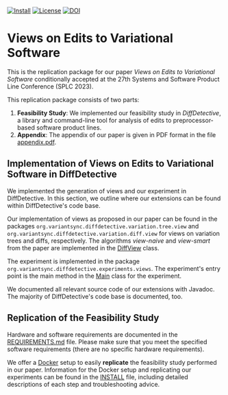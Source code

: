 [//]: # (![Maven]&#40;https://github.com/VariantSync/DiffDetective/actions/workflows/maven.yml/badge.svg&#41;)
[//]: # ([![Documentation]&#40;https://img.shields.io/badge/Documentation-Read-purple&#41;][documentation])
[![Install](https://img.shields.io/badge/Install-Instructions-blue)](INSTALL.md)
[![License](https://img.shields.io/badge/License-GNU%20LGPLv3-blue)](../../LICENSE.LGPL3)
[![DOI](https://zenodo.org/badge/DOI/10.5281/zenodo.7110095.svg)](https://doi.org/10.5281/zenodo.7110095)

# Views on Edits to Variational Software

This is the replication package for our paper _Views on Edits to Variational Software_ conditionally accepted at the 27th Systems and Software Product Line Conference (SPLC 2023).

This replication package consists of two parts:

1. **Feasibility Study**: We implemented our feasibility study in _DiffDetective_, a library and command-line tool for analysis of edits to preprocessor-based software product lines.
2. **Appendix**: The appendix of our paper is given in PDF format in the file [appendix.pdf][appendix].

## Implementation of Views on Edits to Variational Software in DiffDetective

We implemented the generation of views and our experiment in DiffDetective.
In this section, we outline where our extensions can be found within DiffDetective's code base.

Our implementation of views as proposed in our paper can be found in the packages `org.variantsync.diffdetective.variation.tree.view` and `org.variantsync.diffdetective.variation.diff.view` for views on variation trees and diffs, respectively.
The algorithms _view-naive_ and _view-smart_ from the paper are implemented in the [DiffView](../../src/main/java/org/variantsync/diffdetective/variation/diff/view/DiffView.java) class.

The experiment is implemented in the package `org.variantsync.diffdetective.experiments.views`.
The experiment's entry point is the main method in the [Main](../../src/main/java/org/variantsync/diffdetective/experiments/views/Main.java) class for the experiment.

We documented all relevant source code of our extensions with Javadoc.
The majority of DiffDetective's code base is documented, too.

## Replication of the Feasibility Study

Hardware and software requirements are documented in the [REQUIREMENTS.md](REQUIREMENTS.md) file.
Please make sure that you meet the specified software requirements (there are no specific hardware requirements).

We offer a [Docker](https://www.docker.com/) setup to easily __replicate__ the feasibility study performed in our paper.
Information for the Docker setup and replicating our experiments can be found in the [INSTALL](INSTALL.md) file, including detailed descriptions of each step and troubleshooting advice.

[appendix]: ../../appendix/appendix-splc23.pdf
